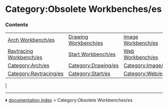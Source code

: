 # Category:Obsolete Workbenches/es


### Contents

|     |     |     |
| --- | --- | --- |
| [Arch Workbench/es](Arch_Workbench/es.md) | [Drawing Workbench/es](Drawing_Workbench/es.md) | [Image Workbench/es](Image_Workbench/es.md) |
| [Raytracing Workbench/es](Raytracing_Workbench/es.md) | [Start Workbench/es](Start_Workbench/es.md) | [Web Workbench/es](Web_Workbench/es.md) |
| [Category:Arch/es](Category_Arch/es.md) | [Category:Drawing/es](Category_Drawing/es.md) | [Category:Image/es](Category_Image/es.md) |
| [Category:Raytracing/es](Category_Raytracing/es.md) | [Category:Start/es](Category_Start/es.md) | [Category:Web/es](Category_Web/es.md) |
|



---
⏵ [documentation index](../README.md) > Category:Obsolete Workbenches/es
